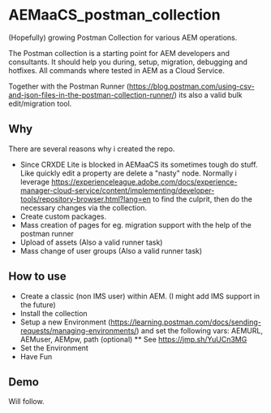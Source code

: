 # AEMaaCS_postman_collection
(Hopefully) growing Postman Collection for various AEM operations.

The Postman collection is a starting point for AEM developers and consultants. It should help you during, setup, migration, debugging and hotfixes.
All commands where tested in AEM as a Cloud Service.

Together with the Postman Runner (https://blog.postman.com/using-csv-and-json-files-in-the-postman-collection-runner/) its also a valid bulk edit/migration tool.


## Why
There are several reasons why i created the repo. 
* Since CRXDE Lite is blocked in AEMaaCS its sometimes tough do stuff. Like quickly edit a property are delete a "nasty" node. Normally i leverage https://experienceleague.adobe.com/docs/experience-manager-cloud-service/content/implementing/developer-tools/repository-browser.html?lang=en to find the culprit, then do the necessary changes via the collection.
* Create custom packages.
* Mass creation of pages for eg. migration support with the help of the postman runner
* Upload of assets (Also a valid runner task)
* Mass change of user groups (Also a valid runner task)


## How to use
* Create a classic (non IMS user) within AEM. (I might add IMS support in the future)
* Install the collection
* Setup a new Environment (https://learning.postman.com/docs/sending-requests/managing-environments/) and set the following vars: AEMURL, AEMuser, AEMpw, path (optional)
** See https://jmp.sh/YuUCn3MG
* Set the Environment 
* Have Fun

## Demo
Will follow.
